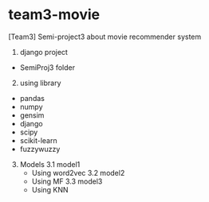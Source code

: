 # team3-movie
[Team3] Semi-project3 about movie recommender system

1. django project
  - SemiProj3 folder

2. using library
  - pandas
  - numpy
  - gensim
  - django
  - scipy
  - scikit-learn
  - fuzzywuzzy
  
 3. Models
  3.1 model1
    - Using word2vec
  3.2 model2
    - Using MF
  3.3 model3
    - Using KNN
